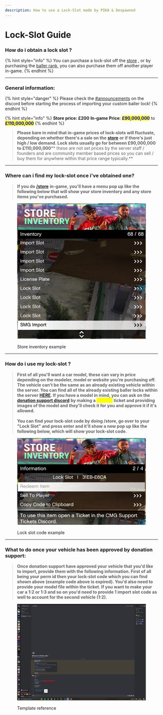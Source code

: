 ```yaml
---
description: How to use a Lock-Slot made by PIKA & Despawned
---
```


# Lock-Slot Guide

### How do i obtain a lock slot ?

{% hint style="info" %}
You can purchase a lock-slot off the [store](https://store.cmgstudios.net/category/custom-imports) , or by purchasing the [baller rank](https://store.cmgstudios.net/category/ranks), you can also purchase them off another player in-game.
{% endhint %}

***

### General information:

{% hint style="danger" %}
Please check the [#announcements](https://discord.gg/VxyG555ncn) on the discord before starting the process of importing your custom baller lock!
{% endhint %}

{% hint style="info" %}
**Store price: **<mark style="color:blue;">**£200**</mark>                                        **In-game Price**: <mark style="color:blue;">**£90,000,000**</mark> to <mark style="color:blue;">**£110,000,000**</mark>
{% endhint %}

> **Please bare in mind that in-game prices of lock-slots will fluctuate, depending on whether there's a sale on the** [**store**](https://store.cmgstudios.net/) **or if there's just high / low demand. Lock slots usually go for between  **<mark style="color:blue;">**£90,000,000 to £110,000,000**</mark>** these are not set prices by the server staff / founders and are community member based prices so you can sell / buy them for anywhere within that price range typically.**

***

### Where can i find my lock-slot once i've obtained one?

> **If you do** [**/store**](https://store.cmgstudios.net/) **in-game, you'll have a menu pop up like the following below that will show your store inventory and any store items you've purchased.**

<figure><img src="../.gitbook/assets/Store inventory1.png" alt="" width="536"><figcaption><p>Store inventory example</p></figcaption></figure>

***

### How do i use my lock-slot ?

> **First of all you'll want a car model, these can vary in price depending on the modeler, model or website you're purchasing off. The vehicle can't be the same as an already existing vehicle within the server. You can find all of the already existing baller locks within the server** [**HERE**](https://docs.google.com/spreadsheets/d/1t3IRfvpqkzACCBRbScHsXrOJ1NTjyOWQuJpg9asVKZ8/)**. If you have a model in mind, you can ask on the** [**donation support discord**](https://discord.gg/ge3ZSCYkkH) **by making a **<mark style="color:yellow;">**BALLER**</mark>** ticket and providing images of the model and they'll check it for you and approve it if it's allowed.**\
> \
> **You can find your lock-slot code by doing /store, go over to your "Lock Slot" and press enter and it'll show a new pop up like the following below, which will show your lock-slot code.**

<figure><img src="../.gitbook/assets/Store inventory2.png" alt="" width="537"><figcaption><p>Lock slot code example</p></figcaption></figure>

***

### What to do once your vehicle has been approved by donation support:

> **Once donation support have approved your vehicle that you'd like to import, provide them with the following information. First of all being your perm id then your lock-slot code which you can find shown above (example code above is expired). You'd also need to provide your model file within the ticket. If you want to make your car a 1:2 or 1:3 and so on you'd need to provide 1 import slot code as well to account for the second vehicle (1:2).**

<figure><img src="../.gitbook/assets/Lockslot info.png" alt="" width="563"><figcaption><p>Template reference</p></figcaption></figure>

